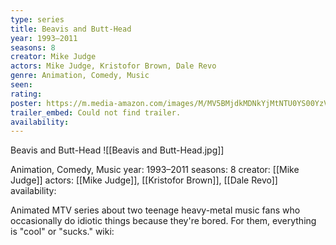 ```yaml
---
type: series
title: Beavis and Butt-Head
year: 1993–2011
seasons: 8
creator: Mike Judge
actors: Mike Judge, Kristofor Brown, Dale Revo
genre: Animation, Comedy, Music
seen:
rating: 
poster: https://m.media-amazon.com/images/M/MV5BMjdkMDNkYjMtNTU0YS00YzVjLTk1NmItYWVjOWNmMWFhMTRlXkEyXkFqcGdeQXVyMzM4NjcxOTc@._V1_SX300.jpg
trailer_embed: Could not find trailer.
availability:
---
```

Beavis and Butt-Head
![[Beavis and Butt-Head.jpg]]

Animation, Comedy, Music
year: 1993–2011
seasons: 8
creator: [[Mike Judge]]
actors: [[Mike Judge]], [[Kristofor Brown]], [[Dale Revo]]
availability:

Animated MTV series about two teenage heavy-metal music fans who occasionally do idiotic things because they're bored. For them, everything is "cool" or "sucks."
wiki: 


